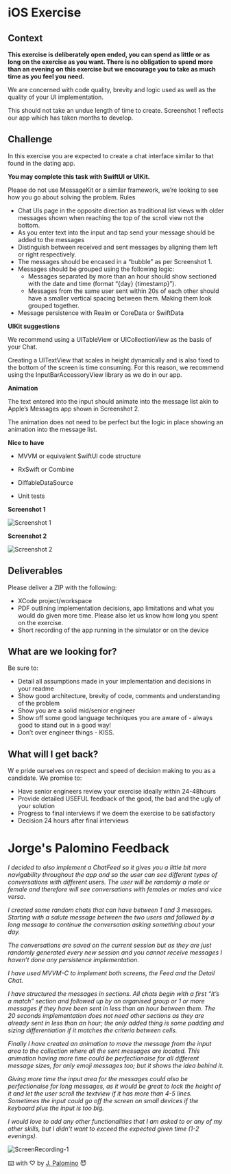 # iOS Exercise

## Context

**This exercise is deliberately open ended, you can spend as little or as long on the exercise as you want. There is no obligation to spend more than an evening on this exercise but we encourage you to take as much time as you feel you need.**

We are concerned with code quality, brevity and logic used as well as the quality of your UI implementation.

This should not take an undue length of time to create. Screenshot 1 reflects our app which has taken months to develop.

## Challenge

In this exercise you are expected to create a chat interface similar to that found in the dating app.

**You may complete this task with SwiftUI or UIKit.**

Please do not use MessageKit or a similar framework, we’re looking to see how you go about solving the problem.
Rules

- Chat UIs page in the opposite direction as traditional list views with older messages shown when reaching the top of the scroll view not the bottom.
- As you enter text into the input and tap send your message should be added to the messages
- Distinguish between received and sent messages by aligning them left or right respectively.
- The messages should be encased in a “bubble” as per Screenshot 1.
- Messages should be grouped using the following logic:
  - Messages separated by more than an hour should show sectioned with the date and time (format “{day} {timestamp}”).
  - Messages from the same user sent within 20s of each other should have a smaller vertical spacing between them. Making them look grouped together.
- Message persistence with Realm or CoreData or SwiftData

**UIKit suggestions**

We recommend using a UITableView or UICollectionView as the basis of your Chat.

Creating a UITextView that scales in height dynamically and is also fixed to the bottom of the screen is time consuming. For this reason, we recommend using the InputBarAccessoryView library as we do in our app.

**Animation**

The text entered into the input should animate into the message list akin to Apple’s Messages app shown in Screenshot 2.

The animation does not need to be perfect but the logic in place showing an animation into the message list.

**Nice to have**

- MVVM or equivalent SwiftUI code structure
- RxSwift or Combine

- DiffableDataSource
- Unit tests

**Screenshot 1**

![Screenshot 1](media/Screenshot-1.png?raw=true "Screenshot 1")

**Screenshot 2**

![Screenshot 2](media/Screenshot-2.png?raw=true "Screenshot 2")

## Deliverables
Please deliver a ZIP with the following:

- XCode project/workspace
- PDF outlining implementation decisions, app limitations and what you would do given more time. Please also let us know how long you spent on the exercise.
- Short recording of the app running in the simulator or on the device


## What are we looking for?

Be sure to:

- Detail all assumptions made in your implementation and decisions in your readme
- Show good architecture, brevity of code, comments and understanding of the problem
- Show you are a solid mid/senior engineer 
- Show off some good language  techniques you are aware of - always good to stand out in a good way!
- Don’t over engineer things - KISS.

## What will I get back?
W
e pride ourselves on respect and speed of decision making to you as a candidate.  We promise to:

- Have senior engineers review your exercise ideally within 24-48hours
- Provide detailed USEFUL feedback of the good, the bad and the ugly of your solution
- Progress to final interviews if we deem the exercise to be satisfactory
- Decision 24 hours after final interviews

# Jorge's Palomino Feedback

*I decided to also implement a ChatFeed so it gives you a little bit more navigability
throughout the app and so the user can see different types of conversations with different
users. The user will be randomly a male or female and therefore will see conversations with
females or males and vice versa.*

*I created some random chats that can have between 1 and 3 messages. Starting with a
salute message between the two users and followed by a long message to continue the
conversation asking something about your day.*

*The conversations are saved on the current session but as they are just randomly generated
every new session and you cannot receive messages I haven’t done any persistence
implementation.*

*I have used MVVM-C to implement both screens, the Feed and the Detail Chat.*

*I have structured the messages in sections. All chats begin with a first “It’s a match” section
and followed up by an organised group or 1 or more messages if they have been sent in less
than an hour between them. The 20 seconds implementation does not need other sections
as they are already sent in less than an hour; the only added thing is some padding and
sizing differentiation if it matches the criteria between cells.*

*Finally I have created an animation to move the message from the input area to the
collection where all the sent messages are located. This animation having more time could
be perfectionaise for all different message sizes, for only emoji messages too; but it shows
the idea behind it.*

*Giving more time the input area for the messages could also be perfectionaise for long
messages, as it would be great to lock the height of it and let the user scroll the textview if it
has more than 4-5 lines. Sometimes the input could go off the screen on small devices if the
keyboard plus the input is too big.*

*I would love to add any other functionalities that I am asked to or any of my other skills, but I
didn’t want to exceed the expected given time (1-2 evenings).*


![ScreenRecording-1](media/ScreenRecording-1.gif)

⌨️ with ♡ by [J. Palomino](https://github.com/Jorge-Palomino) 😈
